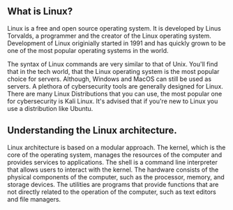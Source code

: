 ## What is Linux?
Linux is a free and  open source operating system. It is developed by Linus Torvalds, a programmer and the creator of the Linux operating system. Development of Linux originially started in 1991 and has quickly grown to be one of the most popular operating systems in the world.

The syntax of Linux commands are very similar to that of Unix. You'll find that in the tech world, that the Linux operating system is the most popular choice for servers. Although, Windows and MacOS can still be used as servers. A plethora of cybersecurity tools are generally designed for Linux. There are many Linux Distributions that you can use, the most popular one for cybersecurity is Kali Linux. It's advised that if you're new to Linux you use a distribution like Ubuntu.

## Understanding the Linux architecture.
Linux architecture is based on a modular approach. The kernel, which is the core of the operating system, manages the resources of the computer and provides services to applications. The shell is a command line interpreter that allows users to interact with the kernel. The hardware consists of the physical components of the computer, such as the processor, memory, and storage devices. The utilities are programs that provide functions that are not directly related to the operation of the computer, such as text editors and file managers.
